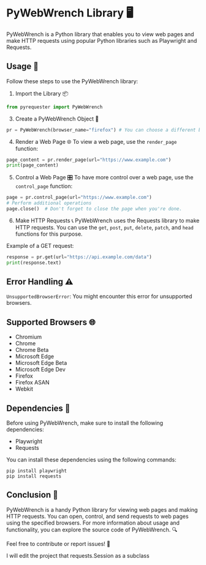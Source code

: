 # PyWebWrench Library 🖥️

PyWebWrench is a Python library that enables you to view web pages and make HTTP requests using popular Python libraries such as Playwright and Requests.

## Usage 🚀

Follow these steps to use the PyWebWrench library:
1. Import the Library 📦
```python
from pyrequester import PyWebWrench
```
3. Create a PyWebWrench Object 👷
```python
pr = PyWebWrench(browser_name="firefox") # You can choose a different browser.
```
4. Render a Web Page 🌐
To view a web page, use the `render_page` function:
```python
page_content = pr.render_page(url="https://www.example.com")
print(page_content)
```
5. Control a Web Page 🎛️
To have more control over a web page, use the `control_page` function:
```python
page = pr.control_page(url="https://www.example.com")
# Perform additional operations
page.close()  # Don't forget to close the page when you're done.
```
6. Make HTTP Requests 📞
PyWebWrench uses the Requests library to make HTTP requests. You can use the `get`, `post`, `put`, `delete`, `patch`, and `head` functions for this purpose.

Example of a GET request:
```python
response = pr.get(url="https://api.example.com/data")
print(response.text)
```

## Error Handling ⚠️

`UnsupportedBrowserError`: You might encounter this error for unsupported browsers.

## Supported Browsers 🌐

-   Chromium
-   Chrome
-   Chrome Beta
-   Microsoft Edge
-   Microsoft Edge Beta
-   Microsoft Edge Dev
-   Firefox
-   Firefox ASAN
-   Webkit

## Dependencies 🔧

Before using PyWebWrench, make sure to install the following dependencies:

-   Playwright
-   Requests

You can install these dependencies using the following commands:

    pip install playwright
    pip install requests

## Conclusion 🎉

PyWebWrench is a handy Python library for viewing web pages and making HTTP requests. You can open, control, and send requests to web pages using the specified browsers. For more information about usage and functionality, you can explore the source code of PyWebWrench. 🔍

Feel free to contribute or report issues! 🙌

I will edit the project that requests.Session as a subclass
